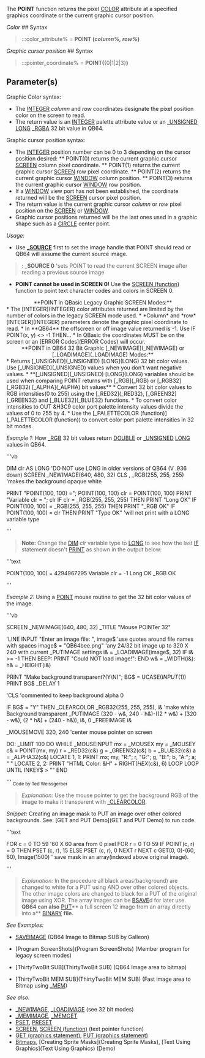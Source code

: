 The **POINT** function returns the pixel [COLOR](COLOR) attribute at a specified graphics coordinate or the current graphic cursor position.


*Color* ## Syntax
 
> :::color_attribute% = **POINT (***column%, row%***)**


*Graphic cursor position* ## Syntax
 
> :::pointer_coordinate% = **POINT(**{0|1|2|3}**)**


## Parameter(s)


Graphic Color syntax:
* The [INTEGER](INTEGER) *column* and *row* coordinates designate the pixel position color on the screen to read.
* The return value is an [INTEGER](INTEGER) palette attribute value or an [_UNSIGNED](_UNSIGNED) [LONG](LONG) [_RGBA](_RGBA) 32 bit value in QB64.



Graphic cursor position syntax: 

* The [INTEGER](INTEGER) position number can be 0 to 3 depending on the cursor position desired:
** POINT(0) returns the current graphic cursor [SCREEN](SCREEN) column pixel coordinate.
** POINT(1) returns the current graphic cursor [SCREEN](SCREEN) row pixel coordinate.
** POINT(2) returns the current graphic cursor [WINDOW](WINDOW) column position.
** POINT(3) returns the current graphic cursor [WINDOW](WINDOW) row position.
* If a [WINDOW](WINDOW) view port has not been established, the coordinate returned will be the [SCREEN](SCREEN) cursor pixel position.
* The return value is the current graphic cursor *column* or *row* pixel position on the [SCREEN](SCREEN) or [WINDOW](WINDOW).
* Graphic cursor positions returned will be the last ones used in a graphic shape such as a [CIRCLE](CIRCLE) center point.


*Usage:*
* Use **[_SOURCE](_SOURCE)** first to set the image handle that POINT should read or QB64 will assume the current source image.
> : **_SOURCE 0** 'sets POINT to read the current SCREEN image after reading a previous source image
* **POINT cannot be used in SCREEN 0!** Use the [SCREEN (function)](SCREEN (function)) function to point text character codes and colors in SCREEN 0.


<center>**POINT in QBasic Legacy Graphic SCREEN Modes:**</center>
* The [INTEGER](INTEGER) color attributes returned are limited by the number of colors in the legacy SCREEN mode used.
* *Column* and *row* [INTEGER](INTEGER) parameters denote the graphic pixel coordinate to read.
* In **QB64** the offscreen or off image value returned is -1. Use IF POINT(x, y) <> -1 THEN...
* In QBasic the coordinates MUST be on the screen or an [ERROR Codes](ERROR Codes) will occur. 


<center>**POINT in QB64 32 Bit Graphic [_NEWIMAGE](_NEWIMAGE) or [_LOADIMAGE](_LOADIMAGE) Modes:**</center>
* Returns [_UNSIGNED](_UNSIGNED) [LONG](LONG) 32 bit color values. Use [_UNSIGNED](_UNSIGNED) values when you don't want negative values.
*  **[_UNSIGNED](_UNSIGNED) [LONG](LONG) variables should be used when comparing POINT returns with [_RGB](_RGB) or [_RGB32](_RGB32) [_ALPHA](_ALPHA) bit values**
* Convert 32 bit color values to RGB intensities(0 to 255) using the [_RED32](_RED32), [_GREEN32](_GREEN32) and [_BLUE32](_BLUE32) functions.
* To convert color intensities to OUT &H3C9 color port palette intensity values divide the values of 0 to 255 by 4.
* Use the [_PALETTECOLOR (function)](_PALETTECOLOR (function)) to convert color port palette intensities in 32 bit modes.


*Example 1:* How [_RGB](_RGB) 32 bit values return [DOUBLE](DOUBLE) or [_UNSIGNED](_UNSIGNED) [LONG](LONG) values in QB64.

'''vb

DIM clr AS LONG 'DO NOT use LONG in older versions of QB64 (V .936 down)
SCREEN _NEWIMAGE(640, 480, 32)
CLS , _RGB(255, 255, 255)  'makes the background opaque white

PRINT "POINT(100, 100) ="; POINT(100, 100)
clr = POINT(100, 100)
PRINT "Variable clr = ";  clr
IF clr = _RGB(255, 255, 255) THEN PRINT "Long OK"
IF POINT(100, 100) = _RGB(255, 255, 255) THEN PRINT "_RGB OK"
IF POINT(100, 100) = clr THEN PRINT "Type OK" 'will not print with a LONG variable type

'''
> **Note:** Change the [DIM](DIM) *clr* variable type to [LONG](LONG) to see how the last [IF](IF) statement doesn't [PRINT](PRINT) as shown in the output below:

'''text

POINT(100, 100) = 4294967295
Variable clr = -1
Long OK
_RGB OK

'''




*Example 2:* Using a [POINT](POINT) mouse routine to get the 32 bit color values of the image.

'''vb

SCREEN _NEWIMAGE(640, 480, 32)
_TITLE "Mouse POINTer 32"


'LINE INPUT "Enter an image file: ", image$  'use quotes around file names with spaces
image$ = "QB64bee.png" 'any 24/32 bit image up to 320 X 240 with current _PUTIMAGE settings
i& = _LOADIMAGE(image$, 32)
IF i& >= -1 THEN BEEP: PRINT "Could NOT load image!": END
w& = _WIDTH(i&): h& = _HEIGHT(i&)

PRINT "Make background transparent?(Y\N)";
BG$ = UCASE$(INPUT$(1))
PRINT BG$
_DELAY 1

'CLS 'commented to keep background alpha 0

IF BG$ = "Y" THEN _CLEARCOLOR _RGB32(255, 255, 255), i& 'make white Background transparent
_PUTIMAGE (320 - w&, 240 - h&)-((2 * w&) + (320 - w&), (2 * h&) + (240 - h&)), i&, 0
_FREEIMAGE i&

_MOUSEMOVE 320, 240 'center mouse pointer on screen

DO: _LIMIT 100
  DO WHILE _MOUSEINPUT
    mx = _MOUSEX
    my = _MOUSEY
    c& = POINT(mx, my)
    r = _RED32(c&)
    g = _GREEN32(c&)
    b = _BLUE32(c&)
    a = _ALPHA32(c&)
    LOCATE 1, 1: PRINT mx; my, "R:"; r, "G:"; g, "B:"; b, "A:"; a; "  "
    LOCATE 2, 2: PRINT "HTML Color: &H" + RIGHT$(HEX$(c&), 6)
  LOOP
LOOP UNTIL INKEY$ > ""
END 

'''
<sub>Code by Ted Weissgerber</sub>
> *Explanation:* Use the mouse pointer to get the background RGB of the image to make it transparent with [_CLEARCOLOR](_CLEARCOLOR).


*Snippet:* Creating an image mask to PUT an image over other colored backgrounds. See: [GET and PUT Demo](GET and PUT Demo) to run code.

'''text


 FOR c = 0 TO 59    '60 X 60 area from 0 pixel
   FOR r = 0 TO 59
    IF POINT(c, r) = 0 THEN PSET (c, r), 15 ELSE PSET (c, r), 0
   NEXT r
 NEXT c
 GET(0, 0)-(60, 60), Image(1500) ' save mask in an array(indexed above original image).

'''

> *Explanation:* In the procedure all black areas(background) are changed to white for a PUT using AND over other colored objects. The other image colors are changed to black for a PUT of the original image using XOR. The array images can be [BSAVE](BSAVE)d for later use. **QB64 can also** [PUT](PUT)** a full screen 12 image from an array directly into a** [BINARY](BINARY) **file.**


*See Examples:*

* [SAVEIMAGE](SAVEIMAGE) (QB64 Image to Bitmap SUB by Galleon)

* [Program ScreenShots](Program ScreenShots) (Member program for legacy screen modes)

* [ThirtyTwoBit SUB](ThirtyTwoBit SUB) (QB64 Image area to bitmap)

* [ThirtyTwoBit MEM SUB](ThirtyTwoBit MEM SUB) (Fast image area to Bitmap using [_MEM](_MEM))



*See also:* 
* [_NEWIMAGE](_NEWIMAGE), [_LOADIMAGE](_LOADIMAGE) (see 32 bit modes)
* [_MEMIMAGE](_MEMIMAGE), [_MEMGET](_MEMGET)
* [PSET](PSET), [PRESET](PRESET)
* [SCREEN](SCREEN), [SCREEN (function)](SCREEN (function)) (text pointer function)
* [GET (graphics statement)](GET (graphics statement)), [PUT (graphics statement)](PUT (graphics statement))
* [Bitmaps](Bitmaps), [Creating Sprite Masks](Creating Sprite Masks), [Text Using Graphics](Text Using Graphics) (Demo)




